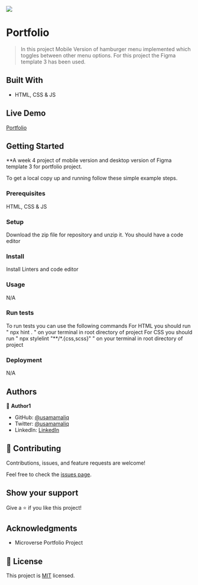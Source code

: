 ![](https://img.shields.io/badge/Microverse-blueviolet)

# Portfolio

> In this project Mobile Version of hamburger menu implemented which toggles between other menu options. For this project the Figma template 3 has been used.

## Built With

- HTML, CSS & JS

## Live Demo

[Portfolio](https://usamamaliq.github.io/Portfolio/)


## Getting Started

**A week 4 project of mobile version and desktop version of Figma template 3 for portfolio project.


To get a local copy up and running follow these simple example steps.

### Prerequisites

HTML, CSS & JS

### Setup

Download the zip file for repository and unzip it.
You should have a code editor

### Install

Install Linters and code editor

### Usage

N/A

### Run tests

To run tests you can use the following commands
For HTML you should run " npx hint . " on your terminal in root directory of project
For CSS you should run " npx stylelint "**/*.{css,scss}" " on your terminal in root directory of project

### Deployment

N/A

## Authors

👤 **Author1**

- GitHub: [@usamamaliq](https://github.com/usamamaliq)
- Twitter: [@usamamaliq](https://twitter.com/usamamaliq)
- LinkedIn: [LinkedIn](https://linkedin.com/in/usamamaliq)


## 🤝 Contributing

Contributions, issues, and feature requests are welcome!

Feel free to check the [issues page](../../issues/).

## Show your support

Give a ⭐️ if you like this project!

## Acknowledgments

- Microverse Portfolio Project

## 📝 License

This project is [MIT](./License.md) licensed.